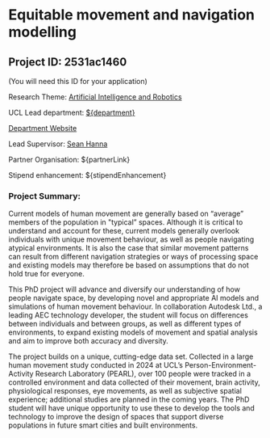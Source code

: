 # Equitable movement and navigation modelling

## Project ID: **2531ac1460**
(You will need this ID for your application)

Research Theme: [Artificial Intelligence and Robotics](../themes/artificial-intelligence-and-robotics.md)

UCL Lead department: [${department}](../departments/bartlett-school-of-architecture.md)

[Department Website](https://www.ucl.ac.uk/bartlett/architecture)

Lead Supervisor: [Sean Hanna](https://profiles.ucl.ac.uk/9998)

Partner Organisation: ${partnerLink}

Stipend enhancement: ${stipendEnhancement}

### Project Summary:

Current models of human movement are generally based on “average” members of the population in "typical” spaces. Although it is critical to understand and account for these, current models generally overlook individuals with unique movement behaviour, as well as people navigating atypical environments. It is also the case that similar movement patterns can result from different navigation strategies or ways of processing space and existing models may therefore be based on assumptions that do not hold true for everyone. 
 
This PhD project will advance and diversify our understanding of how people navigate space, by developing novel and appropriate AI models and simulations of human movement behaviour. In collaboration Autodesk Ltd., a leading AEC technology developer, the student will focus on differences between individuals and between groups, as well as different types of environments, to expand existing models of movement and spatial analysis and aim to improve both accuracy and diversity.  
 
The project builds on a unique, cutting-edge data set. Collected in a large human movement study conducted in 2024 at UCL’s Person-Environment-Activity Research Laboratory (PEARL), over 100 people were tracked in a controlled environment and data collected of their movement, brain activity, physiological responses, eye movements, as well as subjective spatial experience; additional studies are planned in the coming years. The PhD student will have unique opportunity to use these to develop the tools and technology to improve the design of spaces that support diverse populations in future smart cities and built environments.
